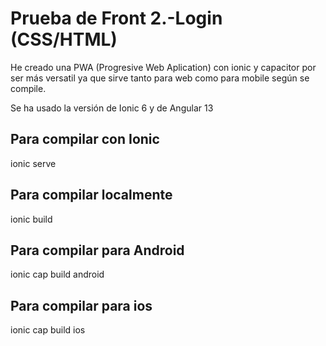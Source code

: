 # Prueba de Front 2.-Login (CSS/HTML)
He creado una PWA (Progresive Web Aplication) con ionic y capacitor por ser más versatil ya que sirve tanto para web como para mobile según se compile.

Se ha usado la versión de Ionic 6 y de Angular 13

## Para compilar con Ionic
ionic serve

## Para compilar localmente
ionic build

## Para compilar para Android
ionic cap build android

## Para compilar para ios
ionic cap build ios